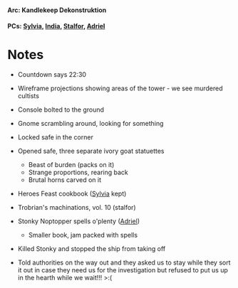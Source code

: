 #### Arc: Kandlekeep Dekonstruktion
#### PCs: [Sylvia](PCs/Past/Sylvia.md), [India](PCs/Current/India.md), [Stalfor](PCs/Current/Stalfor.md), [Adriel](PCs/Current/Adriel.md)

# Notes
- Countdown says 22:30
- Wireframe projections showing areas of the tower - we see murdered cultists
- Console bolted to the ground
- Gnome scrambling around, looking for something
- Locked safe in the corner

- Opened safe, three separate ivory goat statuettes
	- Beast of burden (packs on it)
	- Strange proportions, rearing back
	- Brutal horns carved on it

- Heroes Feast cookbook ([Sylvia](PCs/Past/Sylvia.md) kept)
- Trobrian's machinations, vol. 10 (stalfor)
- Stonky Noptopper spells o'plenty ([Adriel](PCs/Current/Adriel.md))
	- Smaller book, jam packed with spells

- Killed Stonky and stopped the ship from taking off
- Told authorities on the way out and they asked us to stay while they sort it out in case they need us for the investigation but refused to put us up in the hearth while we wait!!! >:(